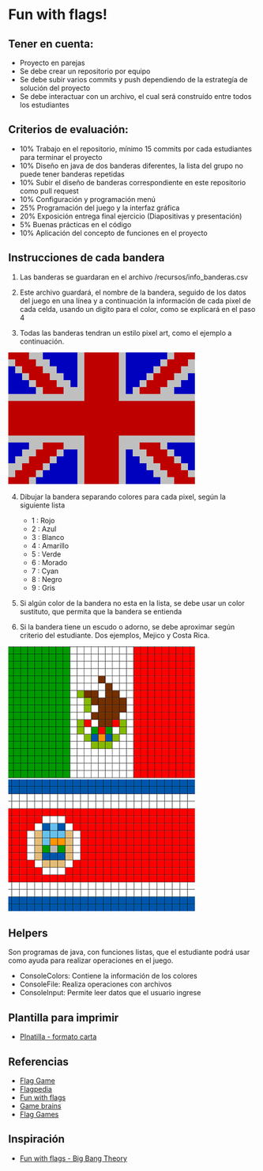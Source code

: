 # Fun with flags!

## Tener en cuenta:

- Proyecto en parejas
- Se debe crear un repositorio por equipo
- Se debe subir varios commits y push dependiendo de la estrategía de solución del proyecto
- Se debe interactuar con un archivo, el cual será construído entre todos los estudiantes

## Criterios de evaluación:

- 10% Trabajo en el repositorio, mínimo 15 commits por cada estudiantes para terminar el proyecto
- 10% Diseño en java de dos banderas diferentes, la lista del grupo no puede tener banderas repetidas
- 10% Subir el diseño de banderas correspondiente en este repositorio como pull request
- 10% Configuración y programación menú
- 25% Programación del juego y la interfaz gráfica
- 20% Exposición entrega final ejercicio (Diapositivas y presentación)
- 5% Buenas prácticas en el código
- 10% Aplicación del concepto de funciones en el proyecto

## Instrucciones de cada bandera

1. Las banderas se guardaran en el archivo /recursos/info_banderas.csv

2. Este archivo guardará, el nombre de la bandera, seguido de los datos del juego en una línea y a continuación la información de cada pixel de cada celda, usando un digito para el color, como se explicará en el paso 4

3. Todas las banderas tendran un estilo pixel art, como el ejemplo a continuación.

![Bandera Gran Bretaña](recursos/bandera_ejemplo.png) 

4. Dibujar la bandera separando colores para cada pixel, según la siguiente lista

	- 1 : Rojo
	- 2 : Azul
	- 3 : Blanco
	- 4 : Amarillo
	- 5 : Verde
	- 6 : Morado
	- 7 : Cyan
	- 8 : Negro
	- 9 : Gris

5. Si algún color de la bandera no esta en la lista, se debe usar un color sustituto, que permita que la bandera se entienda

6. Si la bandera tiene un escudo o adorno, se debe aproximar según criterio del estudiante. Dos ejemplos, Mejico y Costa Rica.

![Bandera Mejico](recursos/mejico.png)
![Bandera Costa Rica](recursos/costa_rica.png)

## Helpers

Son programas de java, con funciones listas, que el estudiante podrá usar como ayuda para realizar operaciones en el juego.

- ConsoleColors: Contiene la información de los colores
- ConsoleFile: Realiza operaciones con archivos
- ConsoleInput: Permite leer datos que el usuario ingrese

## Plantilla para imprimir

- [Plnatilla - formato carta](recursos/guia_imprimible_bandera.pdf)

## Referencias

- [Flag Game](http://www.flag-game.com/)
- [Flagpedia](https://flagpedia.net/continent/south-america/quiz)
- [Fun with flags](http://fun-with-flags.com/)
- [Game brains](https://www.gamesforthebrain.com/game/flag/)
- [Flag Games](https://www.proprofs.com/games/flags/)

## Inspiración

- [Fun with flags - Big Bang Theory](https://www.youtube.com/watch?v=cobmapyCgKA)
